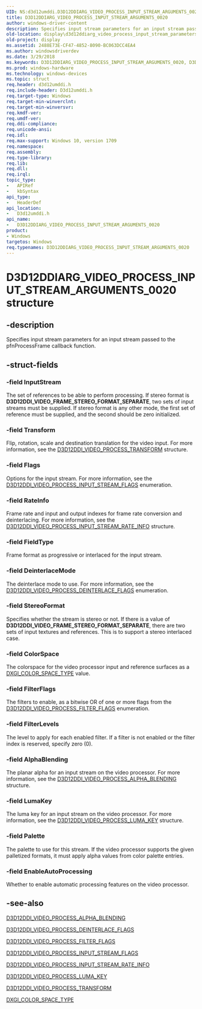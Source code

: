 ```yaml
---
UID: NS:d3d12umddi.D3D12DDIARG_VIDEO_PROCESS_INPUT_STREAM_ARGUMENTS_0020
title: D3D12DDIARG_VIDEO_PROCESS_INPUT_STREAM_ARGUMENTS_0020
author: windows-driver-content
description: Specifies input stream parameters for an input stream passed to the pfnProcessFrame callback function.
old-location: display\d3d12ddiarg_video_process_input_stream_parameters.htm
old-project: display
ms.assetid: 2488E73E-CF47-4852-8090-BC063DCC4EA4
ms.author: windowsdriverdev
ms.date: 3/29/2018
ms.keywords: D3D12DDIARG_VIDEO_PROCESS_INPUT_STREAM_ARGUMENTS_0020, D3D12DDIARG_VIDEO_PROCESS_INPUT_STREAM_ARGUMENTS_0020 structure [Display Devices], d3d12umddi/D3D12DDIARG_VIDEO_PROCESS_INPUT_STREAM_ARGUMENTS_0020, display.d3d12ddiarg_video_process_input_stream_parameters
ms.prod: windows-hardware
ms.technology: windows-devices
ms.topic: struct
req.header: d3d12umddi.h
req.include-header: D3d12umddi.h
req.target-type: Windows
req.target-min-winverclnt:
req.target-min-winversvr:
req.kmdf-ver:
req.umdf-ver:
req.ddi-compliance:
req.unicode-ansi:
req.idl:
req.max-support: Windows 10, version 1709
req.namespace:
req.assembly:
req.type-library:
req.lib:
req.dll:
req.irql:
topic_type:
-	APIRef
-	kbSyntax
api_type:
-	HeaderDef
api_location:
-	D3d12umddi.h
api_name:
-	D3D12DDIARG_VIDEO_PROCESS_INPUT_STREAM_ARGUMENTS_0020
product:
- Windows
targetos: Windows
req.typenames: D3D12DDIARG_VIDEO_PROCESS_INPUT_STREAM_ARGUMENTS_0020
---
```


# D3D12DDIARG_VIDEO_PROCESS_INPUT_STREAM_ARGUMENTS_0020 structure


## -description


Specifies input stream parameters for an input stream passed to the pfnProcessFrame callback function.


## -struct-fields




### -field InputStream

The set of references to be able to perform processing. If stereo format is <b>D3D12DDI_VIDEO_FRAME_STEREO_FORMAT_SEPARATE</b>, two sets of input streams must be supplied.  If stereo format is any other mode, the first set of reference must be supplied, and the second should be zero initialized.


### -field Transform

Flip, rotation, scale and destination translation for the video input.  For more information, see the <a href="https://msdn.microsoft.com/E463BD7F-F89C-4D82-ABCA-4AF48EC21655">D3D12DDI_VIDEO_PROCESS_TRANSFORM</a> structure. 


### -field Flags

Options for the input stream.  For more information, see the <a href="https://msdn.microsoft.com/6BF1C31E-45F8-4921-87A2-53331530EAC4">D3D12DDI_VIDEO_PROCESS_INPUT_STREAM_FLAGS</a> enumeration.


### -field RateInfo

Frame rate and input and output indexes for frame rate conversion and deinterlacing.  For more information, see the <a href="https://msdn.microsoft.com/3F92B206-BA05-4ECC-854B-8D1EA9D7FD19">D3D12DDI_VIDEO_PROCESS_INPUT_STREAM_RATE_INFO</a> structure.


### -field FieldType

Frame format as progressive or interlaced for the input stream.


### -field DeinterlaceMode

The deinterlace mode to use.  For more information, see the <a href="https://msdn.microsoft.com/7E34CCE5-A771-4EBE-A09B-79424405BFF3">D3D12DDI_VIDEO_PROCESS_DEINTERLACE_FLAGS</a> enumeration.


### -field StereoFormat

Specifies whether the stream is stereo or not. If there is a value of <b>D3D12DDI_VIDEO_FRAME_STEREO_FORMAT_SEPARATE</b>, there are two sets of input textures and references. This is to support a stereo interlaced case.


### -field ColorSpace

The colorspace for the video processor input and reference surfaces as a <a href="https://msdn.microsoft.com/E25C933F-0DB3-4BC4-9755-9361B2B9B9CB">DXGI_COLOR_SPACE_TYPE</a> value.


### -field FilterFlags

The filters to enable, as a bitwise OR of one or more flags from the <a href="https://msdn.microsoft.com/28662E87-F6A4-42B0-9BF0-49A6C65B245C">D3D12DDI_VIDEO_PROCESS_FILTER_FLAGS</a> enumeration.


### -field FilterLevels

The level to apply for each enabled filter.  If a filter is not enabled or the filter index is reserved, specify zero (0).


### -field AlphaBlending

The planar alpha for an input stream on the video processor.  For more information, see the  <a href="https://msdn.microsoft.com/58E7A600-1CA9-40F8-8F37-CA7A0834B3F4">D3D12DDI_VIDEO_PROCESS_ALPHA_BLENDING</a> structure.


### -field LumaKey

The luma key for an input stream on the video processor.  For more information, see the  <a href="https://msdn.microsoft.com/79D8C170-A562-45F4-834B-58D8F7490C36">D3D12DDI_VIDEO_PROCESS_LUMA_KEY</a> structure.


### -field Palette

The palette to use for this stream. If the video processor supports the given palletized formats, it must apply alpha values from color palette entries.


### -field EnableAutoProcessing

Whether to enable automatic processing features on the video processor.


## -see-also




<a href="https://msdn.microsoft.com/58E7A600-1CA9-40F8-8F37-CA7A0834B3F4">D3D12DDI_VIDEO_PROCESS_ALPHA_BLENDING</a>



<a href="https://msdn.microsoft.com/7E34CCE5-A771-4EBE-A09B-79424405BFF3">D3D12DDI_VIDEO_PROCESS_DEINTERLACE_FLAGS</a>



<a href="https://msdn.microsoft.com/28662E87-F6A4-42B0-9BF0-49A6C65B245C">D3D12DDI_VIDEO_PROCESS_FILTER_FLAGS</a>



<a href="https://msdn.microsoft.com/6BF1C31E-45F8-4921-87A2-53331530EAC4">D3D12DDI_VIDEO_PROCESS_INPUT_STREAM_FLAGS</a>



<a href="https://msdn.microsoft.com/3F92B206-BA05-4ECC-854B-8D1EA9D7FD19">D3D12DDI_VIDEO_PROCESS_INPUT_STREAM_RATE_INFO</a>



<a href="https://msdn.microsoft.com/79D8C170-A562-45F4-834B-58D8F7490C36">D3D12DDI_VIDEO_PROCESS_LUMA_KEY</a>



<a href="https://msdn.microsoft.com/E463BD7F-F89C-4D82-ABCA-4AF48EC21655">D3D12DDI_VIDEO_PROCESS_TRANSFORM</a>



<a href="https://msdn.microsoft.com/E25C933F-0DB3-4BC4-9755-9361B2B9B9CB">DXGI_COLOR_SPACE_TYPE</a>
 

 

